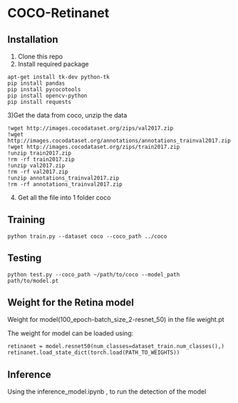 # COCO-Retinanet
## Installation
1) Clone this repo
2) Install required package	
```
apt-get install tk-dev python-tk
pip install pandas
pip install pycocotools
pip install opencv-python
pip install requests
```
3)Get the data from coco, unzip the data 
```
!wget http://images.cocodataset.org/zips/val2017.zip
!wget http://images.cocodataset.org/annotations/annotations_trainval2017.zip
!wget http://images.cocodataset.org/zips/train2017.zip  
!unzip train2017.zip
!rm -rf train2017.zip
!unzip val2017.zip
!rm -rf val2017.zip
!unzip annotations_trainval2017.zip
!rm -rf annotations_trainval2017.zip
```
4) Get all the file into 1 folder coco
## Training
```
python train.py --dataset coco --coco_path ../coco 
```
## Testing 
```
python test.py --coco_path ~/path/to/coco --model_path path/to/model.pt
```
## Weight for the Retina model 
Weight for model(100_epoch-batch_size_2-resnet_50) in the file weight.pt

The weight for model can be loaded using:
```
retinanet = model.resnet50(num_classes=dataset_train.num_classes(),)
retinanet.load_state_dict(torch.load(PATH_TO_WEIGHTS))
```
## Inference
Using the  inference_model.ipynb , to run the detection of the model 
